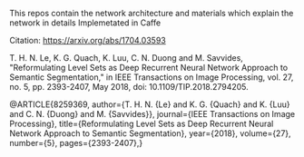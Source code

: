This repos contain the network architecture and materials which explain the network in details
Implemetated in Caffe


Citation:
https://arxiv.org/abs/1704.03593

T. H. N. Le, K. G. Quach, K. Luu, C. N. Duong and M. Savvides, "Reformulating Level Sets as Deep Recurrent Neural Network Approach to Semantic Segmentation," in IEEE Transactions on Image Processing, vol. 27, no. 5, pp. 2393-2407, May 2018, doi: 10.1109/TIP.2018.2794205.

@ARTICLE{8259369,
  author={T. H. N. {Le} and K. G. {Quach} and K. {Luu} and C. N. {Duong} and M. {Savvides}},
  journal={IEEE Transactions on Image Processing}, 
  title={Reformulating Level Sets as Deep Recurrent Neural Network Approach to Semantic Segmentation}, 
  year={2018},
  volume={27},
  number={5},
  pages={2393-2407},}

